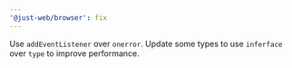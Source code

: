 ```yaml
---
'@just-web/browser': fix
---
```


Use `addEventListener` over `onerror`.
Update some types to use `inferface` over `type` to improve performance.
